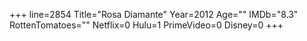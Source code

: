 +++
line=2854
Title="Rosa Diamante"
Year=2012
Age=""
IMDb="8.3"
RottenTomatoes=""
Netflix=0
Hulu=1
PrimeVideo=0
Disney=0
+++

